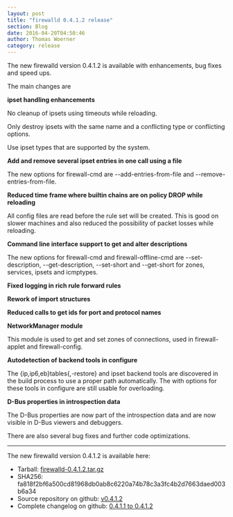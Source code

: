 ```yaml
---
layout: post
title: "firewalld 0.4.1.2 release"
section: Blog
date: 2016-04-20T04:50:46
author: Thomas Woerner
category: release
---
```


The new firewalld version 0.4.1.2 is available with enhancements, bug fixes and speed ups.

The main changes are

**ipset handling enhancements**

No cleanup of ipsets using timeouts while reloading.

Only destroy ipsets with the same name and a conflicting type or conflicting options.

Use ipset types that are supported by the system.

**Add and remove several ipset entries in one call using a file**

The new options  for firewall-cmd are --add-entries-from-file and --remove-entries-from-file.

**Reduced time frame where builtin chains are on policy DROP while reloading**

All config files are read before the rule set will be created. This is good on slower machines and also reduced the possibility of packet losses while reloading.

**Command line interface support to get and alter descriptions**

The new options for firewall-cmd and firewall-offline-cmd are --set-description, --get-description, --set-short and --get-short for zones, services, ipsets and icmptypes.

**Fixed logging in rich rule forward rules**

**Rework of import structures**

**Reduced calls to get ids for port and protocol names**

**NetworkManager module**

This module is used to get and set zones of connections, used in firewall-applet and firewall-config.

**Autodetection of  backend tools in configure**

The {ip,ip6,eb}tables{,-restore} and ipset backend tools are discovered in the build process to use a proper path automatically. The with options for these tools in configure are still usable for overloading.

**D-Bus properties in introspection data**

The D-Bus properties are now part of the introspection data and are now visible in D-Bus viewers and debuggers.

There are also several bug fixes and further code optimizations.

***

The new firewalld version 0.4.1.2 is available here:

 * Tarball: [firewalld-0.4.1.2.tar.gz](https://github.com/t-woerner/firewalld/archive/v0.4.1.2.tar.gz#/firewalld-0.4.1.2.tar.gz)
 * SHA256: fa818f2bf6a500cd81968db0ab8c6220a74b78c3a3fc4b2d7663daed003b6a34
 * Source repository on github: [v0.4.1.2](https://github.com/t-woerner/firewalld/releases/tag/v0.4.1.2)
 * Complete changelog on github: [0.4.1.1 to 0.4.1.2](https://github.com/t-woerner/firewalld/compare/v0.4.1.2...v0.4.1.2)
